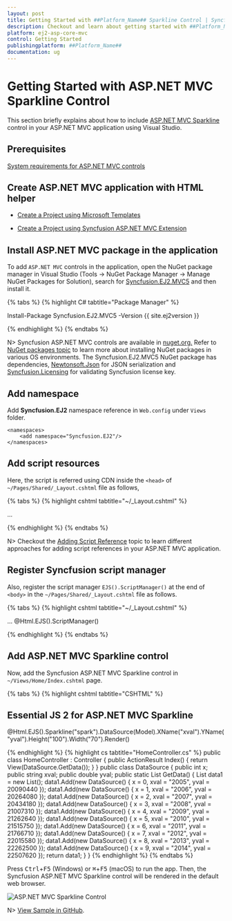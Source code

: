 ```yaml
---
layout: post
title: Getting Started with ##Platform_Name## Sparkline Control | Syncfusion
description: Checkout and learn about getting started with ##Platform_Name## Sparkline control of Syncfusion Essential JS 2 and more details.
platform: ej2-asp-core-mvc
control: Getting Started
publishingplatform: ##Platform_Name##
documentation: ug
---
```



# Getting Started with ASP.NET MVC Sparkline Control

This section briefly explains about how to include [ASP.NET MVC Sparkline](https://www.syncfusion.com/aspnet-mvc-ui-controls/sparkline) control in your ASP.NET MVC application using Visual Studio.

## Prerequisites

[System requirements for ASP.NET MVC controls](https://ej2.syncfusion.com/aspnetmvc/documentation/system-requirements)

## Create ASP.NET MVC application with HTML helper

* [Create a Project using Microsoft Templates](https://learn.microsoft.com/en-us/aspnet/mvc/overview/getting-started/introduction/getting-started#create-your-first-app)

* [Create a Project using Syncfusion ASP.NET MVC Extension](https://ej2.syncfusion.com/aspnetmvc/documentation/getting-started/project-template)

## Install ASP.NET MVC package in the application

To add `ASP.NET MVC` controls in the application, open the NuGet package manager in Visual Studio (Tools → NuGet Package Manager → Manage NuGet Packages for Solution), search for [Syncfusion.EJ2.MVC5](https://www.nuget.org/packages/Syncfusion.EJ2.MVC5) and then install it.

{% tabs %}
{% highlight C# tabtitle="Package Manager" %}

Install-Package Syncfusion.EJ2.MVC5 -Version {{ site.ej2version }}

{% endhighlight %}
{% endtabs %}

N> Syncfusion ASP.NET MVC controls are available in [nuget.org.](https://www.nuget.org/packages?q=syncfusion.EJ2) Refer to [NuGet packages topic](https://ej2.syncfusion.com/aspnetmvc/documentation/nuget-packages) to learn more about installing NuGet packages in various OS environments. The Syncfusion.EJ2.MVC5 NuGet package has dependencies, [Newtonsoft.Json](https://www.nuget.org/packages/Newtonsoft.Json/) for JSON serialization and [Syncfusion.Licensing](https://www.nuget.org/packages/Syncfusion.Licensing/) for validating Syncfusion license key.

## Add namespace

Add **Syncfusion.EJ2** namespace reference in `Web.config` under `Views` folder.

```
<namespaces>
    <add namespace="Syncfusion.EJ2"/>
</namespaces>
```

## Add script resources

Here, the script is referred using CDN inside the `<head>` of `~/Pages/Shared/_Layout.cshtml` file as follows,

{% tabs %}
{% highlight cshtml tabtitle="~/_Layout.cshtml" %}

<head>
    ...
    <!-- Syncfusion ASP.NET MVC controls scripts -->
    <script src="https://cdn.syncfusion.com/ej2/{{ site.ej2version }}/dist/ej2.min.js"></script>
</head>

{% endhighlight %}
{% endtabs %}

N> Checkout the [Adding Script Reference](https://ej2.syncfusion.com/aspnetmvc/documentation/common/adding-script-references) topic to learn different approaches for adding script references in your ASP.NET MVC application.

## Register Syncfusion script manager

Also, register the script manager `EJS().ScriptManager()` at the end of `<body>` in the `~/Pages/Shared/_Layout.cshtml` file as follows.

{% tabs %}
{% highlight cshtml tabtitle="~/_Layout.cshtml" %}

<body>
...
    <!-- Syncfusion ASP.NET MVC Script Manager -->
    @Html.EJS().ScriptManager()
</body>

{% endhighlight %}
{% endtabs %}

## Add ASP.NET MVC Sparkline control

Now, add the Syncfusion ASP.NET MVC Sparkline control in `~/Views/Home/Index.cshtml` page.

{% tabs %}
{% highlight cshtml tabtitle="CSHTML" %}

<h2> Essential JS 2 for ASP.NET MVC Sparkline </h2>
@Html.EJS().Sparkline("spark").DataSource(Model).XName("xval").YName("yval").Height("100").Width("70").Render()

{% endhighlight %}
{% highlight cs tabtitle="HomeController.cs" %}
public class HomeController : Controller
{
    public ActionResult Index()
    {
        return View(DataSource.GetData());
    }
}
public class DataSource
{
    public int x;
    public string xval;
    public double yval;
    public static List<DataSource> GetData()
    {
        List<DataSource> data1 = new List<DataSource>();
        data1.Add(new DataSource() { x = 0, xval = "2005", yval = 20090440 });
        data1.Add(new DataSource() { x = 1, xval = "2006", yval = 20264080 });
        data1.Add(new DataSource() { x = 2, xval = "2007", yval = 20434180 });
        data1.Add(new DataSource() { x = 3, xval = "2008", yval = 21007310 });
        data1.Add(new DataSource() { x = 4, xval = "2009", yval = 21262640 });
        data1.Add(new DataSource() { x = 5, xval = "2010", yval = 21515750 });
        data1.Add(new DataSource() { x = 6, xval = "2011", yval = 21766710 });
        data1.Add(new DataSource() { x = 7, xval = "2012", yval = 22015580 });
        data1.Add(new DataSource() { x = 8, xval = "2013", yval = 22262500 });
        data1.Add(new DataSource() { x = 9, xval = "2014", yval = 22507620 });
        return data1;
    }
}
{% endhighlight %}
{% endtabs %}

Press <kbd>Ctrl</kbd>+<kbd>F5</kbd> (Windows) or <kbd>⌘</kbd>+<kbd>F5</kbd> (macOS) to run the app. Then, the Syncfusion ASP.NET MVC Sparkline control will be rendered in the default web browser.

![ASP.NET MVC Sparkline Control](images/sparkline.png)

N> [View Sample in GitHub](https://github.com/SyncfusionExamples/ASP-NET-MVC-Getting-Started-Examples/tree/main/Sparkline/ASP.NET%20MVC%20Razor%20Examples).